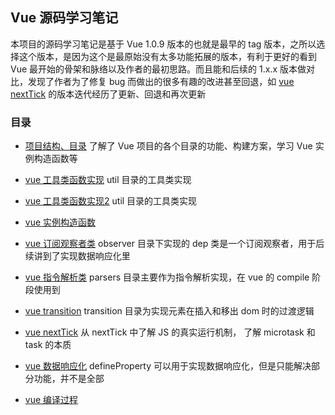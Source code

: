 ## Vue 源码学习笔记

本项目的源码学习笔记是基于 Vue 1.0.9 版本的也就是最早的 tag 版本，之所以选择这个版本，是因为这个是最原始没有太多功能拓展的版本，有利于更好的看到 Vue 最开始的骨架和脉络以及作者的最初思路。而且能和后续的 1.x.x 版本做对比，发现了作者为了修复 bug 而做出的很多有趣的改进甚至回退，如 [vue nextTick](./Vue_8.md) 的版本迭代经历了更新、回退和再次更新


### 目录

* [项目结构、目录](./Vue_1.md) 了解了 Vue 项目的各个目录的功能、构建方案，学习 Vue 实例构造函数等

* [vue 工具类函数实现](./Vue_2.md) util 目录的工具类实现

* [vue 工具类函数实现2](./Vue_3.md) util 目录的工具类实现

* [vue 实例构造函数](./Vue_4.md) 

* [vue 订阅观察者类](./Vue_5.md) observer 目录下实现的 dep 类是一个订阅观察者，用于后续讲到了实现数据响应化里

* [vue 指令解析类](./Vue_6.md) parsers 目录主要作为指令解析实现，在 vue 的 compile 阶段使用到

* [vue transition](./Vue_7.md) transition 目录为实现元素在插入和移出 dom 时的过渡逻辑

* [vue nextTick](./Vue_8.md) 从 nextTick 中了解 JS 的真实运行机制， 了解 microtask 和 task 的本质

* [vue 数据响应化](./Vue_9.md)  defineProperty 可以用于实现数据响应化，但是只能解决部分功能，并不是全部

* [vue 编译过程](./Vue_10.md) 

